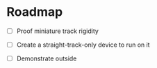 # Roadmap

- [ ] Proof miniature track rigidity
- [ ] Create a straight-track-only device to run on it
- [ ] Demonstrate outside

